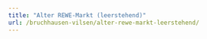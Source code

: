 ```yaml
---
title: "Alter REWE-Markt (leerstehend)"
url: /bruchhausen-vilsen/alter-rewe-markt-leerstehend/
---
```

